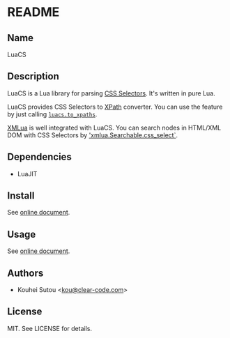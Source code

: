# README

## Name

LuaCS

## Description

LuaCS is a Lua library for parsing [CSS Selectors][css-selectors]. It's written in pure Lua.

LuaCS provides CSS Selectors to [XPath][xpath] converter. You can use the feature by just calling [`luacs.to_xpaths`][luacs-to-xpaths].

[XMLua][xmlua] is well integrated with LuaCS. You can search nodes in HTML/XML DOM with CSS Selectors by ['xmlua.Searchable.css_select`][xmlua-searchable-css-select].

## Dependencies

  * LuaJIT

## Install

See [online document][install].

## Usage

See [online document][tutorial].

## Authors

  * Kouhei Sutou \<kou@clear-code.com\>

## License

MIT. See LICENSE for details.

[css-selectors]:https://www.w3.org/TR/selectors-3/

[xpath]:https://www.w3.org/TR/xpath/

[luacs-to-xpaths]:reference/luacs.html#to-xpaths

[xmlua]:https://clear-code.github.io/xmlua/

[xmlua-searchable-css-select]:https://clear-code.github.io/xmlua/reference/searchable.html#css-select

[install]:https://clear-code.github.io/luacs/install/

[tutorial]:https://clear-code.github.io/luacs/tutorial/
